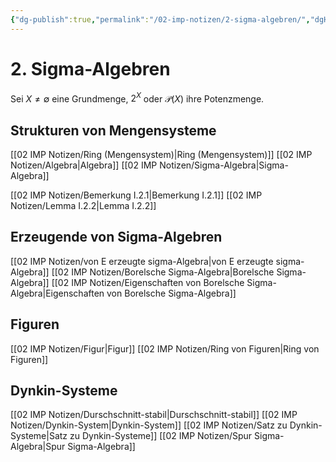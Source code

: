 ```yaml
---
{"dg-publish":true,"permalink":"/02-imp-notizen/2-sigma-algebren/","dgHomeLink":true,"dgPassFrontmatter":false}
---
```


# 2. Sigma-Algebren
Sei $X\neq\emptyset$ eine Grundmenge, $2^X$ oder $\mathcal P(X)$ ihre Potenzmenge. 

## Strukturen von Mengensysteme
[[02 IMP Notizen/Ring (Mengensystem)|Ring (Mengensystem)]]
[[02 IMP Notizen/Algebra|Algebra]]
[[02 IMP Notizen/Sigma-Algebra|Sigma-Algebra]]

[[02 IMP Notizen/Bemerkung I.2.1|Bemerkung I.2.1]]
[[02 IMP Notizen/Lemma I.2.2|Lemma I.2.2]]

## Erzeugende von Sigma-Algebren
[[02 IMP Notizen/von E erzeugte sigma-Algebra|von E erzeugte sigma-Algebra]]
[[02 IMP Notizen/Borelsche Sigma-Algebra|Borelsche Sigma-Algebra]]
[[02 IMP Notizen/Eigenschaften von Borelsche Sigma-Algebra|Eigenschaften von Borelsche Sigma-Algebra]]

## Figuren
[[02 IMP Notizen/Figur|Figur]]
[[02 IMP Notizen/Ring von Figuren|Ring von Figuren]]

## Dynkin-Systeme
[[02 IMP Notizen/Durschschnitt-stabil|Durschschnitt-stabil]]
[[02 IMP Notizen/Dynkin-System|Dynkin-System]]
[[02 IMP Notizen/Satz zu Dynkin-Systeme|Satz zu Dynkin-Systeme]]
[[02 IMP Notizen/Spur Sigma-Algebra|Spur Sigma-Algebra]]